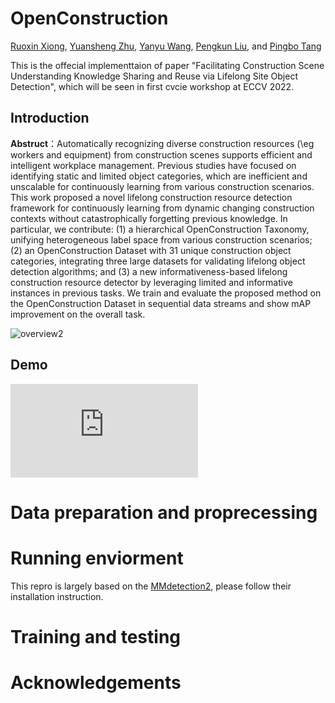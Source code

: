 # OpenConstruction

[Ruoxin Xiong](https://www.linkedin.com/in/ruoxin-xiong-56773815b/), [Yuansheng Zhu](https://sites.google.com/view/yuz128/home), [Yanyu Wang](https://www.linkedin.com/in/yanyu-wang-984bb61b7/), [Pengkun Liu](https://www.linkedin.com/in/pengkunliu/), and [Pingbo Tang](https://sites.google.com/site/tangpingbo/)

This is the offecial implementtaion of paper "Facilitating Construction Scene Understanding Knowledge Sharing and Reuse via Lifelong Site Object Detection", which will be seen in first cvcie workshop at ECCV 2022. 

## Introduction

**Abstruct**：Automatically recognizing diverse construction resources (\eg workers and equipment) from construction scenes supports efficient and intelligent workplace management. Previous studies have focused on identifying static and limited object categories, which are inefficient and unscalable for continuously learning from various construction scenarios. This work proposed a novel lifelong construction resource detection framework for continuously learning from dynamic changing construction contexts without catastrophically forgetting previous knowledge. In particular, we contribute: (1) a hierarchical OpenConstruction Taxonomy, unifying heterogeneous label space from various construction scenarios; (2) an OpenConstruction Dataset with 31 unique construction object categories, integrating three large datasets for validating lifelong object detection algorithms; and (3) a new informativeness-based lifelong construction resource detector by leveraging limited and informative instances in previous tasks. We train and evaluate the proposed method on the OpenConstruction Dataset in sequential data streams and show mAP improvement on the overall task.

![overview2](https://user-images.githubusercontent.com/43504654/183323676-1d70bd4c-3282-489c-9239-5d48d8f6df61.png)

## Demo
![vis.pdf](https://github.com/YUZ128pitt/OpenConstruction/files/9278163/vis.pdf)

# Data preparation and proprecessing

# Running enviorment
This repro is largely based on the [MMdetection2](https://github.com/open-mmlab/mmdetection), please follow their installation instruction.

# Training and testing

# Acknowledgements
